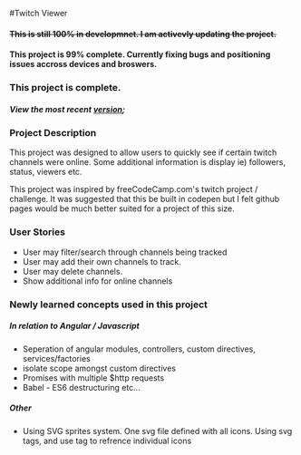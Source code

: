 #Twitch Viewer 

#### ~~This is still 100% in developmnet. I am activevly updating the project.~~
#### This project is 99% complete. Currently fixing bugs and positioning issues accross devices and broswers.
### This project is complete. 
##### View the most recent [version](http://mirpresT.github.io/Twitch-Viewer);

### Project Description
This project was designed to allow users to quickly see if certain twitch channels were online. Some additional information is display ie) followers, status, viewers etc.

This project was inspired by freeCodeCamp.com's twitch project / challenge. It was suggested that this be built in codepen but I felt github pages would be much better suited for a project of this size. 

### User Stories
* User may filter/search through channels being tracked 
* User may add their own channels to track.
* User may delete channels.
* Show additional info for online channels

### Newly learned concepts used in this project
##### In relation to Angular / Javascript
* Seperation of angular modules, controllers, custom directives, services/factories
* isolate scope amongst custom directives
* Promises with multiple $http requests
* Babel - ES6 destructuring etc...

##### Other
* Using SVG sprites system. One svg file defined with all icons. Using svg tags, and use tag to refrence individual icons
